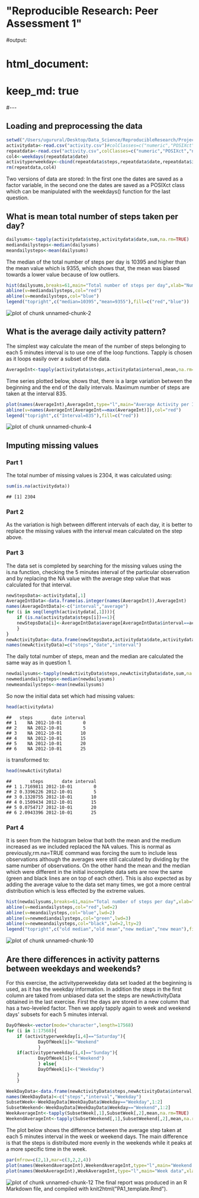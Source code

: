 # "Reproducible Research: Peer Assessment 1"
#output: 
#  html_document:
#    keep_md: true
#---


## Loading and preprocessing the data

```r
setwd("/Users/ugurural/Desktop/Data_Science/ReproducibleResearch/Project1/RepData_PeerAssessment1/")
activitydata<-read.csv("activity.csv")#colClasses=c("numeric","POSIXct","numeric")
repeatdata<-read.csv("activity.csv",colClasses=c("numeric","POSIXct","numeric"))
col4<-weekdays(repeatdata$date)                     
activityperweekday<-cbind(repeatdata$steps,repeatdata$date,repeatdata$interval,col4)
rm(repeatdata,col4)
```
Two versions of data are stored: In the first one the dates are saved as a factor variable, in the second one the dates are saved as a POSIXct class which can be manipulated with the weekdays() function for the last question.


## What is mean total number of steps taken per day?

```r
dailysums<-tapply(activitydata$step,activitydata$date,sum,na.rm=TRUE)
mediandailysteps<-median(dailysums)
meandailysteps<-mean(dailysums)
```

The median of the total number of steps per day is 10395 and higher than the mean value which is 9355, which shows that, the mean was biased towards a lower value because of low outliers.


```r
hist(dailysums,breaks=61,main="Total number of steps per day",xlab="Number of steps")
abline(v=mediandailysteps,col="red")
abline(v=meandailysteps,col="blue")
legend("topright",c("median=10395","mean=9355"),fill=c("red","blue"))
```

![plot of chunk unnamed-chunk-2](figure/unnamed-chunk-2-1.png) 


## What is the average daily activity pattern?
The simplest way calculate the mean of the number of steps belonging to each 5 minutes interval is to use one of the loop functions. Tapply is chosen as it loops easily over a subset of the data.


```r
AverageInt<-tapply(activitydata$steps,activitydata$interval,mean,na.rm=TRUE)
```

Time series plotted below, shows that, there is a large variation between the beginning and the end of the daily intervals. Maximum number of steps are taken at the interval
835.


```r
plot(names(AverageInt),AverageInt,type="l",main="Average Activity per Interval",xlab="5 Minutes Interval",ylab="Number of Steps")
abline(v=names(AverageInt[AverageInt==max(AverageInt)]),col="red")
legend("topright",c("Interval=835"),fill=c("red"))
```

![plot of chunk unnamed-chunk-4](figure/unnamed-chunk-4-1.png) 


## Imputing missing values
### Part 1
The total number of missing values is 2304, it was calculated using:

```r
sum(is.na(activitydata))
```

```
## [1] 2304
```

### Part 2
As the variation is high between different intervals of each day, it is better to replace the missing values with the interval mean calculated on the step above.

### Part 3
The data set is completed by searching for the missing values using the is.na function, checking the 5 minutes interval of the particular observation and by replacing the NA value with 
the average step value that was calculated for that interval.


```r
newStepsData<-activitydata[,1]
AverageIntData<-data.frame(as.integer(names(AverageInt)),AverageInt)
names(AverageIntData)<-c("interval","average")
for (i in seq(length(activitydata[,1]))){
    if (is.na(activitydata$steps[i])==1){
    newStepsData[i]<-AverageIntData$average[AverageIntData$interval==activitydata$interval[i]]
    }
}
newActivityData<-data.frame(newStepsData,activitydata$date,activitydata$interval)
names(newActivityData)=c("steps","date","interval")
```

The daily total number of steps, mean and the median are calculated the same way as in question 1. 


```r
newdailysums<-tapply(newActivityData$steps,newActivityData$date,sum,na.rm=TRUE)
newmediandailysteps<-median(newdailysums)
newmeandailysteps<-mean(newdailysums)
```

So now the initial data set which had missing values:


```r
head(activitydata)
```

```
##   steps       date interval
## 1    NA 2012-10-01        0
## 2    NA 2012-10-01        5
## 3    NA 2012-10-01       10
## 4    NA 2012-10-01       15
## 5    NA 2012-10-01       20
## 6    NA 2012-10-01       25
```
is transformed to:

```r
head(newActivityData)
```

```
##       steps       date interval
## 1 1.7169811 2012-10-01        0
## 2 0.3396226 2012-10-01        5
## 3 0.1320755 2012-10-01       10
## 4 0.1509434 2012-10-01       15
## 5 0.0754717 2012-10-01       20
## 6 2.0943396 2012-10-01       25
```

### Part 4


It is seen from the histogram below that both the mean and the medium
increased as we included replaced the NA values. This is normal as
previously,rm.na=TRUE command was forcing the sum to include less observations although the averages were still calculated by dividing by the same number of observations. On the other hand the mean and the median which were different in the initial incomplete data sets are now the same (green and black lines are on top of each other). This is also expected as by adding the average value to the data set many times, we got a more central distribution which is less effected by the extreme values.


```r
hist(newdailysums,breaks=61,main="Total number of steps per day",xlab="Number of steps")
abline(v=mediandailysteps,col="red",lwd=2)
abline(v=meandailysteps,col="blue",lwd=2)
abline(v=newmediandailysteps,col="green",lwd=3)
abline(v=newmeandailysteps,col="black",lwd=2,lty=2)
legend("topright",c("old median","old mean","new median","new mean"),fill=c("red","blue","green","black"))
```

![plot of chunk unnamed-chunk-10](figure/unnamed-chunk-10-1.png) 

## Are there differences in activity patterns between weekdays and weekends?

For this exercise, the activityperweekday data set loaded at the beginning is used, as it has the weekday information. In addition the steps in the first column are taked from unbiased data set the steps are  newActivityData obtained in the last exercise. First the days are stored in a new column that has a two-leveled factor. Then we apply tapply again to week and weekend days' subsets for each 5 minutes interval.


```r
DayOfWeek<-vector(mode="character",length=17568)
for (i in 1:17568){
    if (activityperweekday[i,4]=="Saturday"){
            DayOfWeek[i]<-"Weekend"
            } 
    if(activityperweekday[i,4]=="Sunday"){
            DayOfWeek[i]<-("Weekend")  
            } else{
            DayOfWeek[i]<-("Weekday")
    }
    }

WeekDayData<-data.frame(newActivityData$steps,newActivityData$interval,DayOfWeek)
names(WeekDayData)<-c("steps","interval","Weekday")
SubsetWeek<-WeekDayData[WeekDayData$Weekday=="Weekday",1:2]
SubsetWeekend<-WeekDayData[WeekDayData$Weekday=="Weekend",1:2]
WeekAverageInt<-tapply(SubsetWeek[,1],SubsetWeek[,2],mean,na.rm=TRUE)
WeekendAverageInt<-tapply(SubsetWeekend[,1],SubsetWeekend[,2],mean,na.rm=TRUE)
```

The plot below shows the difference between the average step taken at each 5 minutes interval in the week or weekend days. The main difference is that the steps is distributed more evenly in the weekends while it peaks at a more specific time in the week.


```r
par(mfrow=c(2,1),mar=c(3,2,2,4))
plot(names(WeekendAverageInt),WeekendAverageInt,type="l",main="Weekend data",ylab="Number of Steps",xlab="")
plot(names(WeekAverageInt),WeekAverageInt,type="l",main="Week data",xlab="5 Minutes Interval",ylab="Number of Steps")
```

![plot of chunk unnamed-chunk-12](figure/unnamed-chunk-12-1.png) 
The final report was produced in an R Markdown file, and compiled with knit2html("PA1_template.Rmd").


